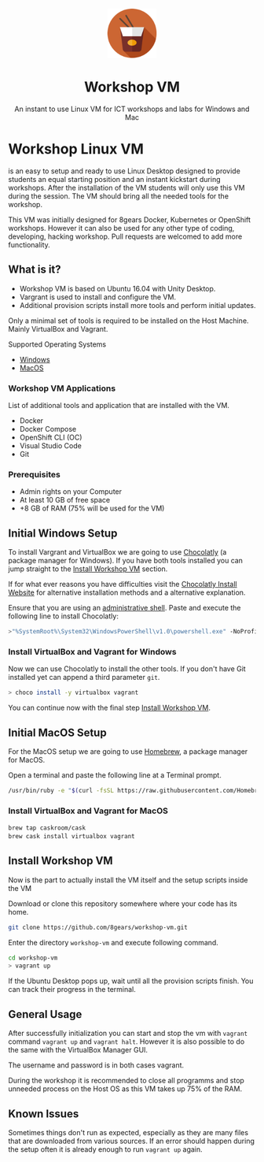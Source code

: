 <p align="center"><a href="http://8gears.com" target="_blank"><img width="100"src="logo.png"></a></p>
<h1 align="center">Workshop VM</h1>
<p align="center">An instant to use Linux VM for ICT workshops and labs for Windows and Mac</p>

# Workshop Linux VM

is an easy to setup and ready to use Linux Desktop designed to provide students an equal starting position and an instant kickstart during workshops. After the installation of the VM students will only use this VM during the session. The VM should bring all the needed tools for the workshop.

This VM was initially designed for 8gears Docker, Kubernetes or OpenShift workshops. However it can also be used for any other type of coding, developing, hacking workshop. Pull requests are welcomed to add more functionality.

## What is it?

- Workshop VM is based on Ubuntu 16.04 with Unity Desktop.
- Vargrant is used to install and configure the VM.
- Additional provision scripts install more tools and perform initial updates.

Only a minimal set of tools is required to be installed on the Host Machine. Mainly VirtualBox and Vagrant.

Supported Operating Systems

- [Windows](#initial-windows-setup)
- [MacOS](#initial-macos-setup)

### Workshop VM Applications

List of additional tools and application that are installed with the VM.

- Docker
- Docker Compose
- OpenShift CLI (OC)
- Visual Studio Code
- Git

### Prerequisites

- Admin rights on your Computer
- At least 10 GB of free space
- +8 GB of RAM (75% will be used for the VM)

## Initial Windows Setup

To install Vargrant and VirtualBox we are going to use [Chocolatly](https://chocolatey.org) (a package manager for Windows). If you have both tools installed you can jump straight to the [Install Workshop VM](#install-workshop-vm) section.

If for what ever reasons you have difficulties visit the [Chocolatly Install Website](https://chocolatey.org/install) for alternative installation methods and a alternative explanation.

Ensure that you are using an [administrative shell](http://www.howtogeek.com/194041/how-to-open-the-command-prompt-as-administrator-in-windows-8.1/). Paste and execute the following line to install Chocolatly:

```sh
>"%SystemRoot%\System32\WindowsPowerShell\v1.0\powershell.exe" -NoProfile -InputFormat None -ExecutionPolicy Bypass -Command "iex ((New-Object System.Net.WebClient).DownloadString('https://chocolatey.org/install.ps1'))" && SET "PATH=%PATH%;%ALLUSERSPROFILE%\chocolatey\bin"
```

### Install VirtualBox and Vagrant for Windows

Now we can use Chocolatly to install the other tools. If you don't have Git installed yet can append a third parameter `git`.

```sh
> choco install -y virtualbox vagrant
```

You can continue now with the final step [Install Workshop VM](#install-workshop-vm).

## Initial MacOS Setup

For the MacOS setup we are going to use [Homebrew](https://brew.sh/), a package manager for MacOS.

Open a terminal and paste the following line at a Terminal prompt.

```sh
/usr/bin/ruby -e "$(curl -fsSL https://raw.githubusercontent.com/Homebrew/install/master/install)"
```

### Install VirtualBox and Vagrant for MacOS

```sh
brew tap caskroom/cask
brew cask install virtualbox vagrant
```

## Install Workshop VM

Now is the part to actually install the VM itself and the setup scripts inside the VM

Download or clone this repository somewhere where your code has its home.

```sh
git clone https://github.com/8gears/workshop-vm.git
```

Enter the directory `workshop-vm` and execute following command.

```sh
cd workshop-vm
> vagrant up
```

If the Ubuntu Desktop pops up, wait until all the provision scripts finish. You can track their progress in the terminal.


## General Usage

After successfully initialization you can start and stop the vm with `vagrant` command `vagrant up` and `vagrant halt`.
However it is also possible to do the same with the VirtualBox Manager GUI.

The username and password is in both cases vagrant.

During the workshop it is recommended to close all programms and stop unneeded process on the Host OS as this VM takes up 75% of the RAM. 

## Known Issues

Sometimes things don't run as expected, especially as they are many files that are downloaded from various sources. If an error should happen during the setup often it is already enough to run `vagrant up` again.
